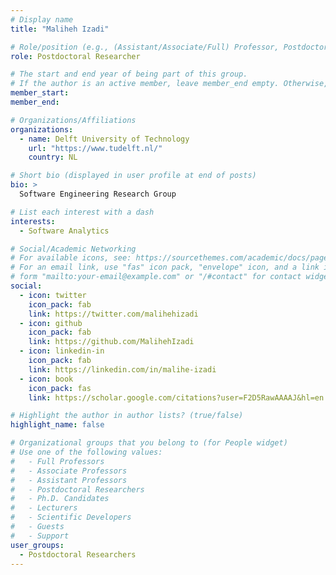 ```yaml
---
# Display name
title: "Maliheh Izadi"

# Role/position (e.g., (Assistant/Associate/Full) Professor, Postdoctoral Researchers, Ph.D. Candidate)
role: Postdoctoral Researcher

# The start and end year of being part of this group.
# If the author is an active member, leave member_end empty. Otherwise, fill in.
member_start: 
member_end: 

# Organizations/Affiliations
organizations:
  - name: Delft University of Technology
    url: "https://www.tudelft.nl/"
    country: NL

# Short bio (displayed in user profile at end of posts)
bio: >
  Software Engineering Research Group

# List each interest with a dash
interests:
  - Software Analytics

# Social/Academic Networking
# For available icons, see: https://sourcethemes.com/academic/docs/page-builder/#icons
# For an email link, use "fas" icon pack, "envelope" icon, and a link in the
# form "mailto:your-email@example.com" or "/#contact" for contact widget.
social:
  - icon: twitter
    icon_pack: fab
    link: https://twitter.com/malihehizadi
  - icon: github
    icon_pack: fab
    link: https://github.com/MalihehIzadi
  - icon: linkedin-in
    icon_pack: fab
    link: https://linkedin.com/in/malihe-izadi
  - icon: book
    icon_pack: fas
    link: https://scholar.google.com/citations?user=F2D5RawAAAAJ&hl=en

# Highlight the author in author lists? (true/false)
highlight_name: false

# Organizational groups that you belong to (for People widget)
# Use one of the following values: 
#   - Full Professors
#   - Associate Professors
#   - Assistant Professors
#   - Postdoctoral Researchers
#   - Ph.D. Candidates
#   - Lecturers
#   - Scientific Developers
#   - Guests
#   - Support
user_groups:
  - Postdoctoral Researchers
---
```

